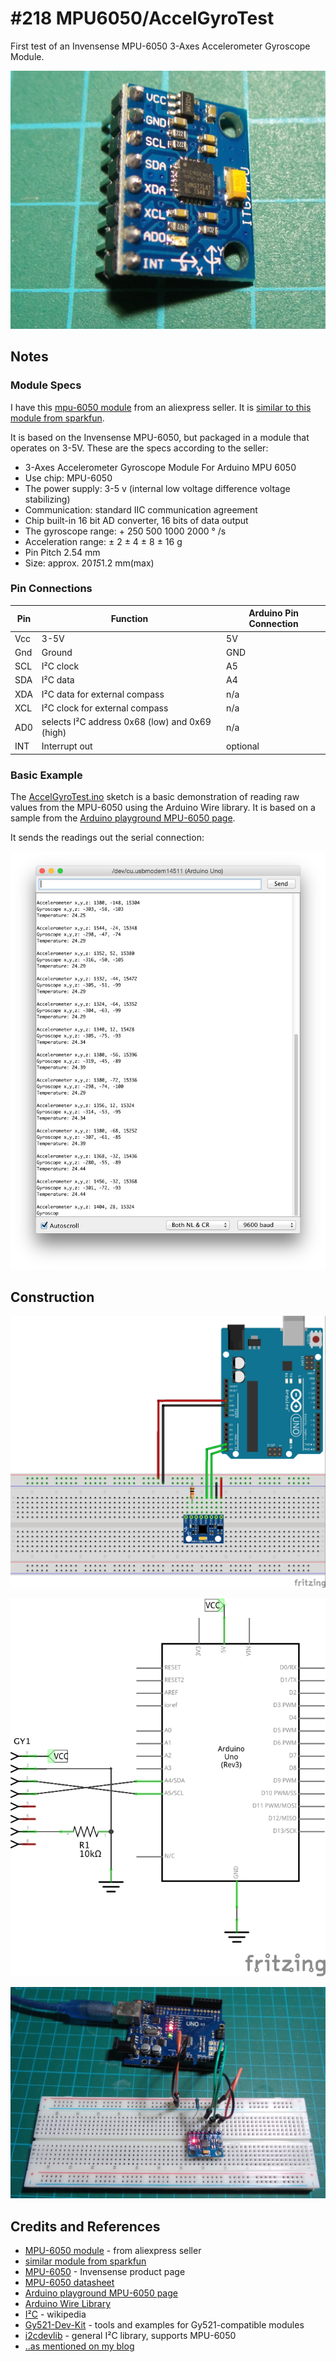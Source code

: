 # #218 MPU6050/AccelGyroTest

First test of an Invensense MPU-6050 3-Axes Accelerometer Gyroscope Module.

![AccelGyroTest_module](./assets/AccelGyroTest_module.jpg?raw=true)



## Notes

### Module Specs

I have this [mpu-6050 module](https://www.aliexpress.com/item/3-Axes-Accelerometer-Gyroscope-Module-For-MPU-6050-Top-Sale/32579065183.html)  from an aliexpress seller. It is [similar to this module from sparkfun](https://www.sparkfun.com/products/11028).

It is based on the Invensense MPU-6050, but packaged in a module that operates on 3-5V.
These are the specs according to the seller:

* 3-Axes Accelerometer Gyroscope Module For Arduino MPU 6050
* Use chip: MPU-6050
* The power supply: 3-5 v (internal low voltage difference voltage stabilizing)
* Communication: standard IIC communication agreement
* Chip built-in 16 bit AD converter, 16 bits of data output
* The gyroscope range: + 250 500 1000 2000 ° /s
* Acceleration range: ± 2 ± 4 ± 8 ± 16 g
* Pin Pitch 2.54 mm
* Size: approx. 20*15*1.2 mm(max)

### Pin Connections

| Pin | Function                       | Arduino Pin Connection |
|-----|--------------------------------|-------------|
| Vcc | 3-5V                           | 5V          |
| Gnd | Ground                         | GND         |
| SCL | I²C clock                      | A5          |
| SDA | I²C data                       | A4          |
| XDA | I²C data for external compass  | n/a         |
| XCL | I²C clock for external compass | n/a         |
| AD0 | selects I²C address 0x68 (low) and 0x69 (high) | n/a         |
| INT | Interrupt out                  | optional    |


### Basic Example

The [AccelGyroTest.ino](./AccelGyroTest.ino) sketch is a basic demonstration of reading raw values from the MPU-6050
using the Arduino Wire library. It is based on a sample from the [Arduino playground MPU-6050 page](http://playground.arduino.cc/Main/MPU-6050).

It sends the readings out the serial connection:

![AccelGyroTest_demo](./assets/AccelGyroTest_demo.png?raw=true)


## Construction

![Breadboard](./assets/AccelGyroTest_bb.jpg?raw=true)

![The Schematic](./assets/AccelGyroTest_schematic.jpg?raw=true)

![The Build](./assets/AccelGyroTest_build.jpg?raw=true)

## Credits and References

* [MPU-6050 module](https://www.aliexpress.com/item/3-Axes-Accelerometer-Gyroscope-Module-For-MPU-6050-Top-Sale/32579065183.html) - from aliexpress seller
* [similar module from sparkfun](https://www.sparkfun.com/products/11028)
* [MPU-6050](https://www.invensense.com/products/motion-tracking/6-axis/mpu-6050/) - Invensense product page
* [MPU-6050 datasheet](https://www.cdiweb.com/datasheets/invensense/MPU-6050_DataSheet_V3%204.pdf)
* [Arduino playground MPU-6050 page](http://playground.arduino.cc/Main/MPU-6050)
* [Arduino Wire Library](https://www.arduino.cc/en/Reference/Wire)
* [I²C](https://en.wikipedia.org/wiki/I%C2%B2C) - wikipedia
* [Gy521-Dev-Kit](https://github.com/janaka/Gy521-Dev-Kit) - tools and examples for Gy521-compatible modules
* [i2cdevlib](https://github.com/jrowberg/i2cdevlib) - general I²C library, supports MPU-6050
* [..as mentioned on my blog](https://blog.tardate.com/2016/07/littlearduinoprojects218-mpu-6050-3.html)
